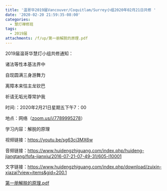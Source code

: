 ```yaml
---
title: '温哥华2019届Vancouver/Coquitlam/Surrey小组2020年02月21日共修 '
date: '2020-02-20 21:59:35-08:00'
categories:
  - 慧灯禅修班
tags:
  - 2019届
attachments: /f/up/第一册解脱的原理.pdf
---
```

2019届温哥华慧灯小组共修通知：

诸法等性本基法界中

自现圆满三身游舞力

离障本来怙主龙钦巴

祈请无垢光尊常护我



时间:：2020年2月21日星期五下午7：00



地点：网络（[zoom.us/j/7789995278](http://zoom.us/j/7789995278)）



学习内容：解脱的原理



视频链接：<https://youtu.be/sg63cj3MX6w>

音频链接：<https://www.huidengzhiguang.com/index.php/huideng-jiangtang/fofa-jianxiu/2016-07-21-07-49-31/605-l10001>

文字链接：<https://www.huidengzhiguang.com/index.php/download/zuixin-xiazai?view=items&gid=200.1>

[第一册解脱的原理.pdf](https://s3.ap-northeast-1.wasabisys.com/hdcx/hdv/f/up/第一册解脱的原理.pdf)
